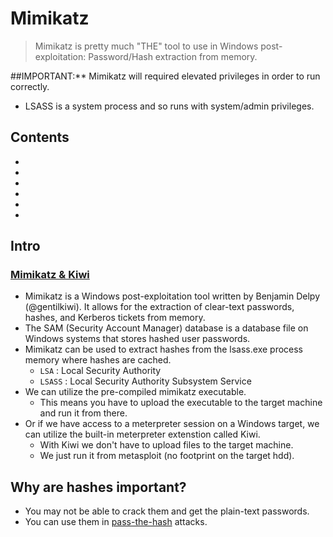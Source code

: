 # Mimikatz
> Mimikatz is pretty much "THE" tool to use in Windows post-exploitation: Password/Hash extraction from memory.

##IMPORTANT:** Mimikatz will required elevated privileges in order to run correctly.
- LSASS is a system process and so runs with system/admin privileges.

## Contents
- []()
- []()
- []()
- []()
- []()
- []()

## Intro

### [Mimikatz & Kiwi](https://github.com/gentilkiwi/mimikatz#mimikatz)
- Mimikatz is a Windows post-exploitation tool written by Benjamin Delpy (@gentilkiwi). It allows for the extraction of clear-text passwords, hashes, and Kerberos tickets from memory.
- The SAM (Security Account Manager) database is a database file on Windows systems that stores hashed user passwords.
- Mimikatz can be used to extract hashes from the lsass.exe process memory where hashes are cached.
  - `LSA` : Local Security Authority
  - `LSASS` : Local Security Authority Subsystem Service
- We can utilize the pre-compiled mimikatz executable.
  - This means you have to upload the executable to the target machine and run it from there.
- Or if we have access to a meterpreter session on a Windows target, we can utilize the built-in meterpreter extenstion called Kiwi.
  - With Kiwi we don't have to upload files to the target machine.
  - We just run it from metasploit (no footprint on the target hdd).

## Why are hashes important?
- You may not be able to crack them and get the plain-text passwords.
- You can use them in [pass-the-hash](/07_Post-Exploitation/6_Dump_n_Crack/win_dump_n_crack.md#pass-the-hash) attacks.
